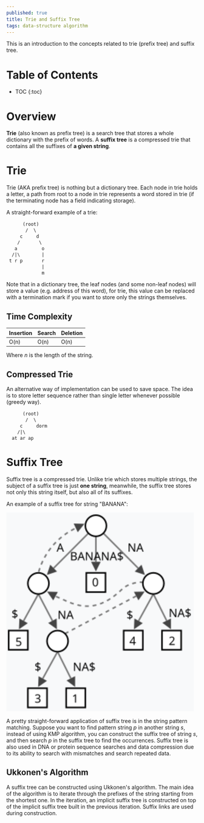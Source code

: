 ```yaml
---
published: true
title: Trie and Suffix Tree
tags: data-structure algorithm
---
```


This is an introduction to the concepts related to trie (prefix tree) and suffix tree.

# Table of Contents
* TOC
{:toc}

# Overview
**Trie** (also known as prefix tree) is a search tree that stores a whole dictionary with the prefix of words. A **suffix tree** is a compressed trie that contains all the suffixes of **a given string**.

# Trie
Trie (AKA prefix tree) is nothing but a dictionary tree. Each node in trie holds a letter, a path from root to a node in trie represents a word stored in trie (if the terminating node has a field indicating storage).

A straight-forward example of a trie:

          (root)
           /  \
         c     d
        /       \
       a         o
      /|\        |
     t r p       r
                 |
                 m

Note that in a dictionary tree, the leaf nodes (and some non-leaf nodes) will store a value (e.g. address of this word), for trie, this value can be replaced with a termination mark if you want to store only the strings themselves. 

## Time Complexity
| Insertion | Search | Deletion|
|------------------|-----------------|-----------------|
| O(n)    | O(n)   | O(n)    |

Where *n* is the length of the string.

## Compressed Trie
An alternative way of implementation can be used to save space. The idea is to store letter sequence rather than single letter whenever possible (greedy way). 

          (root)
           /  \
         c     dorm
        /|\       
      at ar ap  

# Suffix Tree
Suffix tree is a compressed trie. Unlike trie which stores multiple strings, the subject of a suffix tree is just **one string**, meanwhile, the suffix tree stores not only this string itself, but also all of its suffixes.

An example of a suffix tree for string "BANANA":

![suffix tree](../images/posts/suffixtree/suffix.png)

A pretty straight-forward application of suffix tree is in the string pattern matching. Suppose you want to find pattern string *p* in another string *s*, instead of using KMP algorithm, you can construct the suffix tree of string *s*, and then search *p* in the suffix tree to find the occurrences. Suffix tree is also used in DNA or protein sequence searches and data compression due to its ability to search with mismatches and search repeated data.

## Ukkonen's Algorithm
A suffix tree can be constructed using Ukkonen's algorithm. The main idea of the algorithm is to iterate through the prefixes of the string starting from the shortest one. In the iteration, an implicit suffix tree is constructed on top of the implicit suffix tree built in the previous iteration. Suffix links are used during construction. 